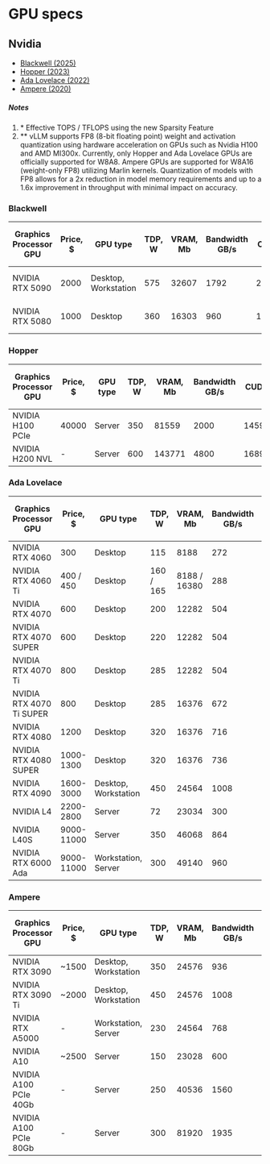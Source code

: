 # GPU specs

## Nvidia

- [Blackwell (2025)](#blackwell)
- [Hopper (2023)](#hopper)
- [Ada Lovelace (2022)](#ada-lovelace)
- [Ampere (2020)](#ampere)

##### Notes

1. \* Effective TOPS / TFLOPS using the new Sparsity Feature
2. \** vLLM supports FP8 (8-bit floating point) weight and activation quantization using hardware acceleration on GPUs
   such as Nvidia H100 and AMD MI300x. Currently, only Hopper and Ada Lovelace GPUs are officially supported for W8A8.
   Ampere GPUs are supported for W8A16 (weight-only FP8) utilizing Marlin kernels. Quantization of models with FP8
   allows for a 2x reduction in model memory requirements and up to a 1.6x improvement in throughput with minimal impact
   on accuracy.

### Blackwell

| Graphics Processor<br/>GPU | Price, $ | GPU type             | TDP, W | VRAM, Mb | Bandwidth<br/>GB/s | CUDA  | Supported<br/>quantizations | FP32<br/>TFLOPS | BF16<br/>TFLOPS | FP16<br/>TFLOPS | TF32<br/>Tensor Core<br/>TFLOPS | BF16<br/>Tensor Core<br/>TFLOPS | FP16<br/>Tensor Core<br/>TFLOPS | FP8<br/>Tensor Core<br/>TFLOPS | INT8<br/>Tensor Core<br/>TFLOPS | FP4<br/>Tensor Core<br/>TFLOPS | INT4<br/>Tensor Core<br/>TFLOPS |
|----------------------------|----------|----------------------|--------|----------|--------------------|-------|-----------------------------|-----------------|-----------------|-----------------|---------------------------------|---------------------------------|---------------------------------|--------------------------------|---------------------------------|--------------------------------|---------------------------------|
| NVIDIA RTX 5090            | 2000     | Desktop, Workstation | 575    | 32607    | 1792               | 21760 | GPTQ, AWQ, GGUF, FP8, FP4   | 104.8           | 104.8           | 104.8           | 210 / 419*                      | 419 / 838*                      | 419 / 838*                      | 838 / 1676*                    | 838 / 1676*                     | 1676 / 3352*                   | 1676 / 3352*                    |
| NVIDIA RTX 5080            | 1000     | Desktop              | 360    | 16303    | 960                | 10752 | GPTQ, AWQ, GGUF, FP8, FP4   | 56.28           | 56.28           | 56.28           | 113 / 225*                      | 225 / 450*                      | 225 / 450*                      | 450 / 900*                     | 450 / 900*                      | 900 / 1800*                    | 900 / 1800*                     |

### Hopper

| Graphics Processor<br/>GPU | Price, $ | GPU type | TDP, W | VRAM, Mb | Bandwidth<br/>GB/s | CUDA  | Supported<br/>quantizations | FP32<br/>TFLOPS | BF16<br/>TFLOPS | FP16<br/>TFLOPS | TF32<br/>Tensor Core<br/>TFLOPS | BF16<br/>Tensor Core<br/>TFLOPS | FP16<br/>Tensor Core<br/>TFLOPS | FP8<br/>Tensor Core<br/>TFLOPS | INT8<br/>Tensor Core<br/>TFLOPS | FP4<br/>Tensor Core<br/>TFLOPS | INT4<br/>Tensor Core<br/>TFLOPS |
|----------------------------|----------|----------|--------|----------|--------------------|-------|-----------------------------|-----------------|-----------------|-----------------|---------------------------------|---------------------------------|---------------------------------|--------------------------------|---------------------------------|--------------------------------|---------------------------------|
| NVIDIA H100 PCIe           | 40000    | Server   | 350    | 81559    | 2000               | 14592 | GPTQ, AWQ, GGUF, FP8        | 51.2            | 102.4           | 102.4           | 378 / 756*                      | 756 / 1513*                     | 756 / 1513*                     | 1513 / 3026*                   | 1513 / 3026*                    | -                              | 3026 / 6052*                    |
| NVIDIA H200 NVL            | -        | Server   | 600    | 143771   | 4800               | 16896 | GPTQ, AWQ, GGUF, FP8        | 60.32           | 241.3           | 241.3           | 417 / 835*                      | 835 / 1671*                     | 835 / 1671*                     | 1671 / 3341*                   | 1671 / 3341*                    | -                              | 3341 / 6682*                    |

### Ada Lovelace

| Graphics Processor<br/>GPU | Price, $   | GPU type             | TDP, W    | VRAM, Mb     | Bandwidth<br/>GB/s | CUDA  | Supported<br/>quantizations | FP32<br/>TFLOPS | BF16<br/>TFLOPS | FP16<br/>TFLOPS | TF32<br/>Tensor Core<br/>TFLOPS | BF16<br/>Tensor Core<br/>TFLOPS | FP16<br/>Tensor Core<br/>TFLOPS | FP8<br/>Tensor Core<br/>TFLOPS | INT8<br/>Tensor Core<br/>TFLOPS | FP4<br/>Tensor Core<br/>TFLOPS | INT4<br/>Tensor Core<br/>TFLOPS |
|----------------------------|------------|----------------------|-----------|--------------|--------------------|-------|-----------------------------|-----------------|-----------------|-----------------|---------------------------------|---------------------------------|---------------------------------|--------------------------------|---------------------------------|--------------------------------|---------------------------------|
| NVIDIA RTX 4060            | 300        | Desktop              | 115       | 8188         | 272                | 3072  | GPTQ, AWQ, GGUF, FP8        | 15.11           | 15.11           | 15.11           | 30 / 60*                        | 60 / 121*                       | 60 / 121*                       | 121 / 242*                     | 121 / 242*                      | -                              | 242 / 484*                      |
| NVIDIA RTX 4060 Ti         | 400 / 450  | Desktop              | 160 / 165 | 8188 / 16380 | 288                | 4352  | GPTQ, AWQ, GGUF, FP8        | 22.06           | 22.06           | 22.06           | 44 / 88*                        | 88 / 177*                       | 88 / 177*                       | 177 / 353*                     | 177 / 353*                      | -                              | 353 / 706*                      |
| NVIDIA RTX 4070            | 600        | Desktop              | 200       | 12282        | 504                | 5888  | GPTQ, AWQ, GGUF, FP8        | 29.15           | 29.15           | 29.15           | 58 / 116*                       | 116 / 233*                      | 116 / 233*                      | 233 / 466*                     | 233 / 466*                      | -                              | 466 / 932*                      |
| NVIDIA RTX 4070 SUPER      | 600        | Desktop              | 220       | 12282        | 504                | 7168  | GPTQ, AWQ, GGUF, FP8        | 35.48           | 35.48           | 35.48           | 71 / 142*                       | 142 / 284*                      | 142 / 284*                      | 284 / 568*                     | 284 / 568*                      | -                              | 568 / 1136*                     |
| NVIDIA RTX 4070 Ti         | 800        | Desktop              | 285       | 12282        | 504                | 7680  | GPTQ, AWQ, GGUF, FP8        | 40.09           | 40.09           | 40.09           | 80 / 160*                       | 160 / 320*                      | 160 / 320*                      | 320 / 640*                     | 320 / 641*                      | -                              | 641 / 1282*                     |
| NVIDIA RTX 4070 Ti SUPER   | 800        | Desktop              | 285       | 16376        | 672                | 8448  | GPTQ, AWQ, GGUF, FP8        | 44.10           | 44.10           | 44.10           | 88 / 176*                       | 176 / 352*                      | 176 / 352*                      | 352 / 704*                     | 352 / 704*                      | -                              | 704 / 1408*                     |
| NVIDIA RTX 4080            | 1200       | Desktop              | 320       | 16376        | 716                | 9728  | GPTQ, AWQ, GGUF, FP8        | 48.7            | 48.7            | 48.7            | 97.5 / 195*                     | 195 / 390*                      | 195 / 390*                      | 390 / 780*                     | 390 / 780*                      |                                | 780 / 1560*                     |
| NVIDIA RTX 4080 SUPER      | 1000-1300  | Desktop              | 320       | 16376        | 736                | 10240 | GPTQ, AWQ, GGUF, FP8        | 52.22           | 52.22           | 52.22           | 104 / 209*                      | 209 / 418*                      | 209 / 418*                      | 418 / 836*                     | 418 / 836*                      | -                              | 836 / 1672*                     |
| NVIDIA RTX 4090            | 1600-3000  | Desktop, Workstation | 450       | 24564        | 1008               | 16384 | GPTQ, AWQ, GGUF, FP8        | 82.6            | 82.6            | 82.6            | 165 / 330*                      | 330 / 660*                      | 330 / 660*                      | 660 / 1321*                    | 660 / 1321*                     | -                              | 1321 / 2642*                    |
| NVIDIA L4                  | 2200-2800  | Server               | 72        | 23034        | 300                | 7424  | GPTQ, AWQ, GGUF, FP8        | 30.3            | 30.3            | 30.3            | 60 / 121*                       | 121 / 242*                      | 121 / 242*                      | 242 / 485*                     | 242 / 485*                      | -                              | 485 / 970*                      |
| NVIDIA L40S                | 9000-11000 | Server               | 350       | 46068        | 864                | 18176 | GPTQ, AWQ, GGUF, FP8        | 91.6            | 91.6            | 91.6            | 183 / 366*                      | 366 / 733*                      | 366 / 733*                      | 733 / 1466*                    | 733 / 1466*                     | -                              | 1466 / 2932*                    |
| NVIDIA RTX 6000 Ada        | 9000-11000 | Workstation, Server  | 300       | 49140        | 960                | 18176 | GPTQ, AWQ, GGUF, FP8        | 91.1            | 91.1            | 91.1            | 182 / 364*                      | 364 / 728*                      | 364 / 728*                      | 728 / 1457*                    | 728 / 1457*                     | -                              | 1457 / 2914*                    |

### Ampere

| Graphics Processor<br/>GPU | Price, $ | GPU type             | TDP, W | VRAM, Mb | Bandwidth<br/>GB/s | CUDA  | Supported<br/>quantizations | FP32<br/>TFLOPS | BF16<br/>TFLOPS | FP16<br/>TFLOPS | TF32<br/>Tensor Core<br/>TFLOPS | BF16<br/>Tensor Core<br/>TFLOPS | FP16<br/>Tensor Core<br/>TFLOPS | FP8<br/>Tensor Core<br/>TFLOPS | INT8<br/>Tensor Core<br/>TFLOPS | FP4<br/>Tensor Core<br/>TFLOPS | INT4<br/>Tensor Core<br/>TFLOPS |
|----------------------------|----------|----------------------|--------|----------|--------------------|-------|-----------------------------|-----------------|-----------------|-----------------|---------------------------------|---------------------------------|---------------------------------|--------------------------------|---------------------------------|--------------------------------|---------------------------------|
| NVIDIA RTX 3090            | ~1500    | Desktop, Workstation | 350    | 24576    | 936                | 10496 | GPTQ, AWQ, GGUF, FP8**      | 35.58           | 35.58           | 35.58           | 71 / 142*                       | 142 / 284*                      | 142 / 284*                      | -                              | 284 / 568*                      | -                              | 568 / 1136*                     |
| NVIDIA RTX 3090 Ti         | ~2000    | Desktop, Workstation | 450    | 24576    | 1008               | 10752 | GPTQ, AWQ, GGUF, FP8**      | 40.0            | 40.0            | 40.0            | 80 / 160*                       | 160 / 320*                      | 160 / 320*                      | -                              | 320 / 640*                      | -                              | 640 / 1280*                     |
| NVIDIA RTX A5000           | -        | Workstation, Server  | 230    | 24564    | 768                | 8192  | GPTQ, AWQ, GGUF, FP8**      | 27.8            | 27.8            | 27.8            | 55.6 / 111*                     | 111 / 222*                      | 111 / 222*                      | -                              | 222 / 444*                      | -                              | 444 / 888*                      |
| NVIDIA A10                 | ~2500    | Server               | 150    | 23028    | 600                | 9216  | GPTQ, AWQ, GGUF, FP8**      | 31.2            | 31.2            | 31.2            | 62.5 / 125*                     | 125 / 250*                      | 125 / 250*                      | -                              | 250 / 500*                      | -                              | 500 / 1000*                     |
| NVIDIA A100 PCIe 40Gb      | -        | Server               | 250    | 40536    | 1560               | 6912  | GPTQ, AWQ, GGUF, FP8**      | 19.49           | 77.97           | 77.97           | 156 / 312*                      | 312 / 624*                      | 312 / 624*                      | -                              | 624 / 1248*                     | -                              | 1248 / 2496*                    |
| NVIDIA A100 PCIe 80Gb      | -        | Server               | 300    | 81920    | 1935               | 6912  | GPTQ, AWQ, GGUF, FP8**      | 19.49           | 77.97           | 77.97           | 156 / 312*                      | 312 / 624*                      | 312 / 624*                      | -                              | 624 / 1248*                     | -                              | 1248 / 2496*                    |

